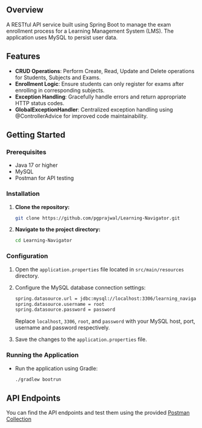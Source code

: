 ## Overview

A RESTful API service built using Spring Boot to manage the exam enrollment process for a Learning Management System (LMS). The application uses MySQL to persist user data.

## Features

- **CRUD Operations**: Perform Create, Read, Update and Delete operations for Students, Subjects and Exams.
- **Enrollment Logic**: Ensure students can only register for exams after enrolling in corresponding subjects.
- **Exception Handling**: Gracefully handle errors and return appropriate HTTP status codes.
- **GlobalExceptionHandler**: Centralized exception handling using @ControllerAdvice for improved code maintainability.

## Getting Started

### Prerequisites

- Java 17 or higher
- MySQL
- Postman for API testing

### Installation

1. **Clone the repository:**

    ```bash
    git clone https://github.com/pgprajwal/Learning-Navigator.git
    ```

2. **Navigate to the project directory:**

    ```bash
    cd Learning-Navigator
    ```
    
### Configuration

1. Open the `application.properties` file located in `src/main/resources` directory.

2. Configure the MySQL database connection settings:

    ```bash
    spring.datasource.url = jdbc:mysql://localhost:3306/learning_navigator
    spring.datasource.username = root
    spring.datasource.password = password
    ```
    
    Replace `localhost`, `3306`, `root`, and `password` with your MySQL host, port, username and password respectively.

3. Save the changes to the `application.properties` file.

### Running the Application

* Run the application using Gradle:

    ```bash
    ./gradlew bootrun
    ```
## API Endpoints

You can find the API endpoints and test them using the provided [Postman Collection](https://www.postman.com/pgprajwal/workspace/api-repository/collection/34348286-a823fdd3-4a7e-440c-b7c6-456ba46f8135?action=share&creator=34348286)
